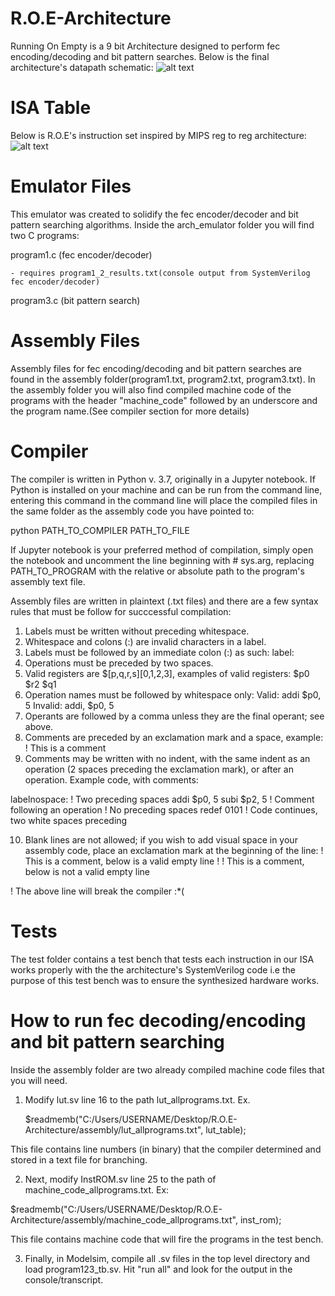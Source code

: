 # R.O.E-Architecture
Running On Empty is a 9 bit Architecture designed to perform fec encoding/decoding and bit pattern searches. Below is the final architecture's datapath schematic:
![alt text](https://raw.githubusercontent.com/tonikhd/R.O.E-Architecture/master/roearchv9.png)

# ISA Table
Below is R.O.E's instruction set inspired by MIPS reg to reg architecture:
![alt text](https://raw.githubusercontent.com/tonikhd/R.O.E-Architecture/master/isatable.PNG)

# Emulator Files
This emulator was created to solidify the fec encoder/decoder and bit pattern searching algorithms. Inside the arch_emulator folder you will find two C programs:
  
  program1.c (fec encoder/decoder)
  
    - requires program1_2_results.txt(console output from SystemVerilog fec encoder/decoder)  
  
  program3.c (bit pattern search)
    
# Assembly Files
Assembly files for fec encoding/decoding and bit pattern searches are found in the assembly folder(program1.txt, program2.txt, program3.txt). In the assembly folder you will also find compiled machine code of the programs with the header "machine_code" followed by an underscore and the program name.(See compiler section for more details)

# Compiler
The compiler is written in Python v. 3.7, originally in a Jupyter notebook. If Python is installed on your machine and can be run from the command line, entering this command in the command line will place the compiled files in the same folder as the assembly code you have pointed to:

python PATH_TO_COMPILER PATH_TO_FILE

If Jupyter notebook is your preferred method of compilation, simply open the notebook and uncomment the line beginning with # sys.arg, replacing PATH_TO_PROGRAM with the relative or absolute path to the program's assembly text file.

Assembly files are written in plaintext (.txt files) and there are a few syntax rules that must be follow for succcessful compilation:

1. Labels must be written without preceding whitespace.
2. Whitespace and colons (:) are invalid characters in a label.
3. Labels must be followed by an immediate colon (:) as such:
    label:
4. Operations must be preceded by two spaces.
5. Valid registers are $\[p,q,r,s]\[0,1,2,3], examples of valid registers:
    $p0
    $r2
    $q1
6. Operation names must be followed by whitespace only:
    Valid:
          addi $p0, 5
    Invalid:
          addi, $p0, 5
7. Operants are followed by a comma unless they are the final operant; see above.
8. Comments are preceded by an exclamation mark and a space, example:
    ! This is a comment
9. Comments may be written with no indent, with the same indent as an operation (2 spaces preceding the exclamation mark),
   or after an operation. Example code, with comments:
 
labelnospace:
  ! Two preceding spaces
  addi $p0, 5
  subi $p2, 5 ! Comment following an operation
! No preceding spaces
  redef 0101 ! Code continues, two white spaces preceding

10. Blank lines are not allowed; if you wish to add visual space in your assembly code, place an exclamation mark at the 
    beginning of the line:
! This is a comment, below is a valid empty line
!
! This is a comment, below is not a valid empty line

! The above line will break the compiler :*(




# Tests
The test folder contains a test bench that tests each instruction in our ISA works properly with the the architecture's SystemVerilog code i.e the purpose of this test bench was to ensure the synthesized hardware works.

# How to run fec decoding/encoding and bit pattern searching

Inside the assembly folder are two already compiled machine code files that you will need.

1. Modify lut.sv line 16 to the path lut_allprograms.txt. Ex.

     $readmemb("C:/Users/USERNAME/Desktop/R.O.E-Architecture/assembly/lut_allprograms.txt", lut_table);

This file contains line numbers (in binary) that the compiler determined and stored in a text file for branching.

2. Next, modify InstROM.sv line 25 to the path of machine_code_allprograms.txt. Ex:

  $readmemb("C:/Users/USERNAME/Desktop/R.O.E-Architecture/assembly/machine_code_allprograms.txt", inst_rom);

This file contains machine code that will fire the programs in the test bench.

3. Finally, in Modelsim, compile all .sv files in the top level directory and load program123_tb.sv. Hit "run all" and look for the output in the console/transcript.




